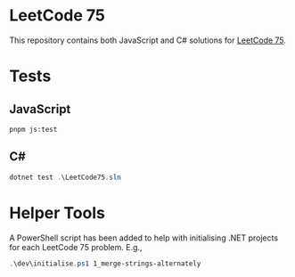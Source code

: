 ﻿# LeetCode 75

This repository contains both JavaScript and C# solutions
for [LeetCode 75](https://leetcode.com/studyplan/leetcode-75).

# Tests

## JavaScript

```shell
pnpm js:test
```

## C#

```powershell
dotnet test .\LeetCode75.sln
```

# Helper Tools

A PowerShell script has been added to help with initialising .NET projects for each LeetCode 75
problem. E.g.,

```powershell
.\dev\initialise.ps1 1_merge-strings-alternately
```
